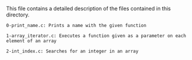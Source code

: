 This file contains a detailed description of the files contained in this directory.

	0-print_name.c: Prints a name with the given function

	1-array_iterator.c: Executes a function given as a parameter on each element of an array

	2-int_index.c: Searches for an integer in an array
